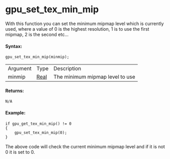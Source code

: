 # gpu_set_tex_min_mip

With this function you can set the minimum mipmap level which is
currently used, where a value of 0 is the highest resolution, 1 is to
use the first mipmap, 2 is the second etc...

#### Syntax:

``` gml
gpu_set_tex_min_mip(minmip);
```

|          |                                                                         |                                 |
|----------|-------------------------------------------------------------------------|---------------------------------|
| Argument | Type                                                                    | Description                     |
| minmip   |  [Real](../../../../../GameMaker_Language/GML_Overview/Data_Types)  | The minimum mipmap level to use |

#### Returns:

``` gml
N/A
```

#### Example:

``` gml
if gpu_get_tex_min_mip() != 0
{
    gpu_set_tex_min_mip(0);
}
```

The above code will check the current minimum mipmap level and if it is
not 0 it is set to 0.
